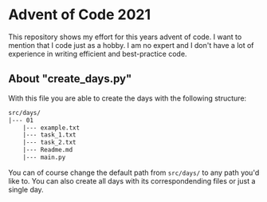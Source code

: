 # Advent of Code 2021

This repository shows my effort for this years advent of code. I want to mention that I code just as a hobby. I am no expert and I don't have a lot of experience in writing efficient and best-practice code.

## About "create_days.py"

With this file you are able to create the days with the following structure:

```txt
src/days/
|--- 01
    |--- example.txt
    |--- task_1.txt
    |--- task_2.txt
    |--- Readme.md
    |--- main.py
```

You can of course change the default path from `src/days/` to any path you'd like to. You can also create all days with its correspondending files or just a single day.